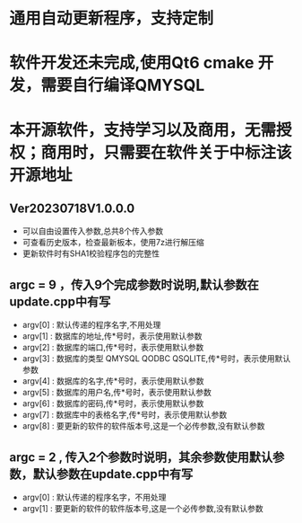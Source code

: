 # 通用自动更新程序，支持定制
# 软件开发还未完成,使用Qt6 cmake 开发，需要自行编译QMYSQL
# 本开源软件，支持学习以及商用，无需授权；商用时，只需要在软件关于中标注该开源地址
## Ver20230718V1.0.0.0
 * 可以自由设置传入参数,总共8个传入参数
 * 可查看历史版本，检查最新板本，使用7z进行解压缩
 * 更新软件时有SHA1校验程序包的完整性
 
## argc = 9 ，传入9个完成参数时说明,默认参数在update.cpp中有写
 * argv[0] : 默认传递的程序名字,不用处理
 * argv[1] : 数据库的地址,传*号时，表示使用默认参数
 * argv[2] : 数据库的端口,传*号时，表示使用默认参数
 * argv[3] : 数据库的类型 QMYSQL QODBC QSQLITE,传*号时，表示使用默认参数
 * argv[4] : 数据库的名字,传*号时，表示使用默认参数
 * argv[5] : 数据库的用户名,传*号时，表示使用默认参数
 * argv[6] : 数据库的密码,传*号时，表示使用默认参数
 * argv[7] : 数据库中的表格名字,传*号时，表示使用默认参数
 * argv[8] : 要更新的软件的软件版本号,这是一个必传参数,没有默认参数
 
## argc = 2 , 传入2个参数时说明，其余参数使用默认参数，默认参数在update.cpp中有写
* argv[0] : 默认传递的程序名字，不用处理
* argv[1] : 要更新的软件的软件版本号,这是一个必传参数,没有默认参数
